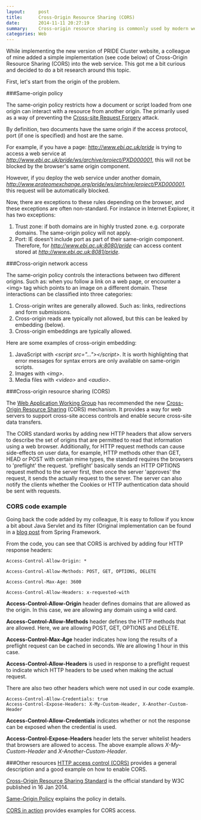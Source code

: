 ```yaml
---
layout:     post
title:      Cross-Origin Resource Sharing (CORS)
date:       2014-11-11 20:27:19
summary:    Cross-origin resource sharing is commonly used by modern web applications to make cross domain requests for script, image or data. 
categories: Web
---
```


While implementing the new version of PRIDE Cluster website, a colleague of mine added a simple implementation (see code below) of Cross-Origin Resource Sharing (CORS) into the web service. This got me a bit curious and decided to do a bit research around this topic.  

First, let's start from the origin of the problem. 

###Same-origin policy

The same-origin policy restricts how a document or script loaded from one origin can interact with a resource from another origin. The primarily used as a way of preventing the [Cross-site Request Forgery](http://en.wikipedia.org/wiki/Cross-site_request_forgery) attack. 

By definition, two documents have the same origin if the access protocol, port (if one is specified) and host are the same. 

For example, if you have a page: _http://www.ebi.ac.uk/pride_ is trying to access a web service at _http://www.ebi.ac.uk/pride/ws/archive/project/PXD000001_, this will not be blocked by the browser's same origin component. 

However, if you deploy the web service under another domain, _http://www.proteomexchange.org/pride/ws/archive/project/PXD000001_, this request will be automatically blocked. 

Now, there are exceptions to these rules depending on the browser, and these exceptions are often non-standard. For instance in Internet Explorer, it has two exceptions:

1. Trust zone: if both domains are in highly trusted zone. e.g. corporate domains. The same-origin policy will not apply. 
2. Port: IE doesn't include port as part of their same-origin component. Therefore, for _http://www.ebi.ac.uk:8080/pride_ can access content stored at _http://www.ebi.ac.uk:8081/pride_. 

###Cross-origin network access

The same-origin policy controls the interactions between two different origins. Such as: when you follow a link on a web page, or encounter a \<img\> tag which points to an image on a different domain. These interactions can be classified into three categories:

1. Cross-origin writes are generally allowed. Such as: links, redirections and form submissions. 
2. Cross-origin reads are typically not allowed, but this can be leaked by embedding (below). 
3. Cross-origin embeddings are typically allowed. 

Here are some examples of cross-origin embedding:

1. JavaScript with _\<script src="..."\>\</script\>_. It is worth highlighting that error messages for syntax errors are only available on same-origin scripts.
2. Images with _\<img\>_.
3. Media files with _\<video\>_ and _\<audio\>_.

###Cross-origin resource sharing (CORS)

The [Web Application Working Group](http://www.w3.org/2008/webapps/) has recommended the new [Cross-Origin Resource Sharing](http://www.w3.org/TR/cors/) (CORS) mechanism. It provides a way for web servers to support cross-site access controls and enable secure cross-site data transfers. 

The CORS standard works by adding new HTTP headers that allow servers to describe the set of origins that are permitted to read that information using a web browser. Additionally, for HTTP request methods can cause side-effects on user data, for example, HTTP methods other than GET, HEAD or POST with certain mime types, the standard requires the browsers to 'preflight' the request. 'preflight' basically sends an HTTP OPTIONS request method to the server first, then once the server 'approves' the request, it sends the actually request to the server. The server can also notify the clients whether the Cookies or HTTP authentication data should be sent with requests. 


### CORS code example

Going back the code added by my colleague, It is easy to follow if you know a bit about Java Servlet and its filter (Original implementation can be found in a [blog post](https://spring.io/guides/gs/rest-service-cors/) from Spring Framework. 

<script src="https://gist.github.com/ruiwanguk/bd5f0274f3c547e9b156.js"></script>

From the code, you can see that CORS is archived by adding four HTTP response headers:

	Access-Control-Allow-Origin: *

	Access-Control-Allow-Methods: POST, GET, OPTIONS, DELETE

	Access-Control-Max-Age: 3600

	Access-Control-Allow-Headers: x-requested-with

__Access-Control-Allow-Origin__ header defines domains that are allowed as the origin. In this case, we are allowing any domain using a wild card. 

__Access-Control-Allow-Methods__ header defines the HTTP methods that are allowed. Here, we are allowing POST, GET, OPTIONS and DELETE.

__Access-Control-Max-Age__ header indicates how long the results of a preflight request can be cached in seconds. We are allowing 1 hour in this case. 

__Access-Control-Allow-Headers__ is used in response to a preflight request to indicate which HTTP headers to be used when making the actual request. 

There are also two other headers which were not used in our code example. 

	Access-Control-Allow-Credentials: true
	Access-Control-Expose-Headers: X-My-Custom-Header, X-Another-Custom-Header     

__Access-Control-Allow-Credentials__ indicates whether or not the response can be exposed when the credential is used. 

__Access-Control-Expose-Headers__ header lets the server whitelist headers that browsers are allowed to access. The above example allows _X-My-Custom-Header_ and _X-Another-Custom-Header_. 


###Other resources
[HTTP access control (CORS)](https://developer.mozilla.org/en-US/docs/Web/HTTP/Access_control_CORS) provides a general description and a good example on how to enable CORS.

[Cross-Origin Resource Sharing Standard](http://www.w3.org/TR/cors/) is the official standard by W3C published in 16 Jan 2014.

[Same-Origin Policy](https://developer.mozilla.org/en-US/docs/Web/Security/Same-origin_policy) explains the policy in details. 

[CORS in action](http://arunranga.com/examples/access-control/) provides examples for CORS access.